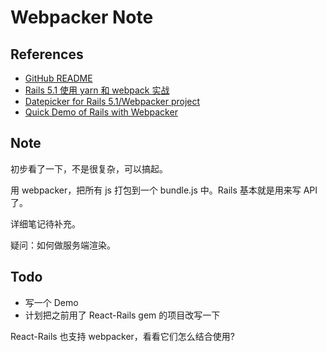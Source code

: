 # Webpacker Note

## References

- [GitHub README](https://github.com/rails/webpacker)
- [Rails 5.1 使用 yarn 和 webpack 实战](https://ruby-china.org/topics/32904)
- [Datepicker for Rails 5.1/Webpacker project](https://www.youtube.com/watch?v=hRDtcTjhoC0)
- [Quick Demo of Rails with Webpacker](https://www.youtube.com/watch?v=nf9cpsovvcs)

## Note

初步看了一下，不是很复杂，可以搞起。

用 webpacker，把所有 js 打包到一个 bundle.js 中。Rails 基本就是用来写 API 了。

详细笔记待补充。

疑问：如何做服务端渲染。

## Todo

- 写一个 Demo
- 计划把之前用了 React-Rails gem 的项目改写一下

React-Rails 也支持 webpacker，看看它们怎么结合使用?
